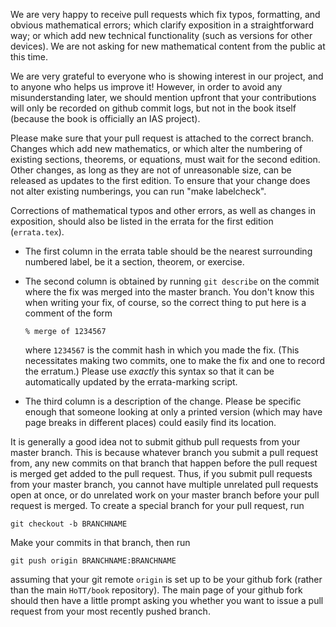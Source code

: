 We are very happy to receive pull requests which fix typos,
formatting, and obvious mathematical errors; which clarify exposition
in a straightforward way; or which add new technical functionality
(such as versions for other devices).  We are not asking for new
mathematical content from the public at this time.

We are very grateful to everyone who is showing interest in our project,
and to anyone who helps us improve it!  However, in order to avoid any
misunderstanding later, we should mention upfront that your
contributions will only be recorded on github commit logs, but not in
the book itself (because the book is officially an IAS project).

Please make sure that your pull request is attached to the correct
branch.  Changes which add new mathematics, or which alter the
numbering of existing sections, theorems, or equations, must wait for
the second edition.  Other changes, as long as they are not of
unreasonable size, can be released as updates to the first edition.
To ensure that your change does not alter existing numberings, you can
run "make labelcheck".

Corrections of mathematical typos and other errors, as well as changes
in exposition, should also be listed in the errata for the first
edition (`errata.tex`).

- The first column in the errata table should be the nearest
  surrounding numbered label, be it a section, theorem, or exercise.

- The second column is obtained by running `git describe` on the
  commit where the fix was merged into the master branch.  You don't
  know this when writing your fix, of course, so the correct thing to
  put here is a comment of the form

      % merge of 1234567
  
  where `1234567` is the commit hash in which you made the fix.  (This
  necessitates making two commits, one to make the fix and one to
  record the erratum.)  Please use _exactly_ this syntax so that it can
  be automatically updated by the errata-marking script.

- The third column is a description of the change.  Please be specific
  enough that someone looking at only a printed version (which may
  have page breaks in different places) could easily find its
  location.

It is generally a good idea not to submit github pull requests from
your master branch.  This is because whatever branch you submit a pull
request from, any new commits on that branch that happen before the
pull request is merged get added to the pull request.  Thus, if you
submit pull requests from your master branch, you cannot have multiple
unrelated pull requests open at once, or do unrelated work on your
master branch before your pull request is merged.  To create a special
branch for your pull request, run

    git checkout -b BRANCHNAME

Make your commits in that branch, then run

    git push origin BRANCHNAME:BRANCHNAME

assuming that your git remote `origin` is set up to be your github
fork (rather than the main `HoTT/book` repository).  The main page of
your github fork should then have a little prompt asking you whether
you want to issue a pull request from your most recently pushed
branch.

